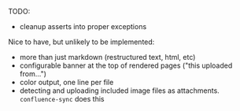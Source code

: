 TODO:
- cleanup asserts into proper exceptions

Nice to have, but unlikely to be implemented:
- more than just markdown (restructured text, html, etc)
- configurable banner at the top of rendered pages ("this uploaded from...")
- color output, one line per file
- detecting and uploading included image files as attachments.
  `confluence-sync` does this
